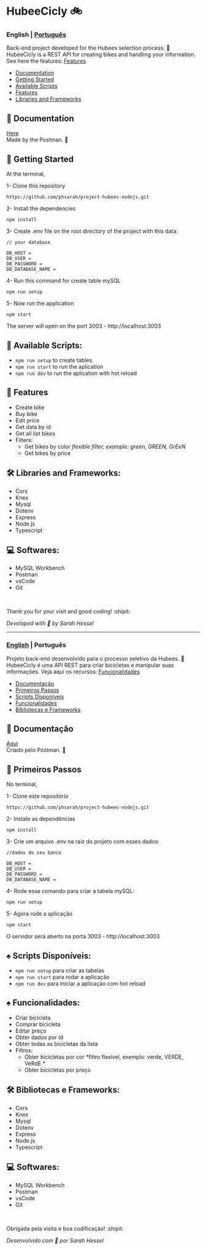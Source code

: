 # HubeeCicly 🚲 

<a id="en-readme"></a>
### English | [Português](#pt-readme)

Back-end project developed for the Hubees selection process. 🐝 \
HubeeCicly is a REST API for creating bikes and handling your information. See here the features: [Features](#features)

<a name="en-menu"></a>
- [Documentation](#documentacao)
- [Getting Started](#steps)
- [Available Scripts](#en-scripts)
- [Features](#features)
- [Libraries and Frameworks](#libs)


<a id="documentation"></a>
## 📙 Documentation
[Here]() <br/> Made by the Postman. 🍊

<a id="steps"></a>
## :rocket: Getting Started

At the terminal,

1- Clone this repository
```
https://github.com/phsarah/project-hubees-nodejs.git
```
2- Install the dependencies
```
npm install
```
3- Create .env file on the root directory of the project with this data:
```
// your database

DB_HOST = 
DB_USER =
DB_PASSWORD = 
DB_DATABASE_NAME = 

```
4- Run this command for create table mySQL
```
npm run setup
```
5- Now run the application
```
npm start
```
The server will open on the port 3003 - http://localhost:3003

<a id="en-scripts"></a>
## :small_orange_diamond: Available Scripts:
* `npm run setup` to create tables
* `npm run start` to run the aplication
* `npm run dev` to run the aplication with hot reload

<a id="features"></a>
## :small_orange_diamond: Features

- Create bike
- Buy bike
- Edit price
- Get data by id
- Get all list bikes
- Filters:
    - Get bikes by color *flexible filter, example: green, GREEN, GrEeN*
    - Get bikes by price

<a id="libs"></a>
## 🛠	Libraries and Frameworks:

- Cors
- Knex
- Mysql
- Dotenv
- Express
- Node.js
- Typescript

## 💻 Softwares:

- MySQL Workbench
- Postman
- vsCode
- Git

<br/>

Thank you for your visit and good coding! :shipit:

*Developed with :sparkling_heart:	 by Sarah Hessel*

-------
<a id="pt-readme"></a>
### [English](#en-readme) | Português

Projeto back-end desenvolvido para o processo seletivo da Hubees. 🐝 \
HubeeCicly é uma API REST para criar bicicletas e manipular suas informações. Veja aqui os recursos: [Funcionalidades](#funcionalidades)

<a name="pt-menu"></a>
- [Documentação](#documentacao)
- [Primeiros Passos](#passos)
- [Scripts Disponíveis](#pt-scripts)
- [Funcionalidades](#funcionalidades)
- [Bibliotecas e Frameworks](#bibliotecas)


<a id="documentacao"></a>
## 📙	Documentação
[Aqui]() <br/> Criado pelo Postman. 🍊

<a id="passos"></a>
## :rocket:	Primeiros Passos

No terminal,

1- Clone este repositório
```
https://github.com/phsarah/project-hubees-nodejs.git
```
2- Instale as dependências
```
npm install
```
3- Crie um arquivo .env na raíz do projeto com esses dados:
```
//dados do seu banco

DB_HOST =
DB_USER =
DB_PASSWORD = 
DB_DATABASE_NAME = 

```
4- Rode esse comando para criar a tabela mySQL:
```
npm run setup
```
5- Agora rode a aplicação
```
npm start
```
O servidor será aberto na porta 3003 - http://localhost:3003

<a id="pt-scripts"></a>
## :spades:	Scripts Disponíveis:
* `npm run setup` para criar as tabelas
* `npm run start` para rodar a aplicação
* `npm run dev` para iniciar a aplicação com hot reload

<a id="funcionalidades"></a>
## :spades:	Funcionalidades:

- Criar bicicleta
- Comprar bicicleta
- Editar preço
- Obter dados por id
- Obter todas as bicicletas da lista
- Filtros:
     - Obter bicicletas por cor  *filtro flexível, exemplo: verde, VERDE, VeRdE *
     - Obter bicicletas por preço 

<a id="bibliotecas"></a>
## 🛠	Bibliotecas e Frameworks:

- Cors
- Knex
- Mysql
- Dotenv
- Express
- Node.js
- Typescript

## 💻 Softwares:

- MySQL Workbench
- Postman
- vsCode
- Git

<br/>

Obrigada pela visita e boa codificação! :shipit:

*Desenvolvido com :sparkling_heart:	por Sarah Hessel*
